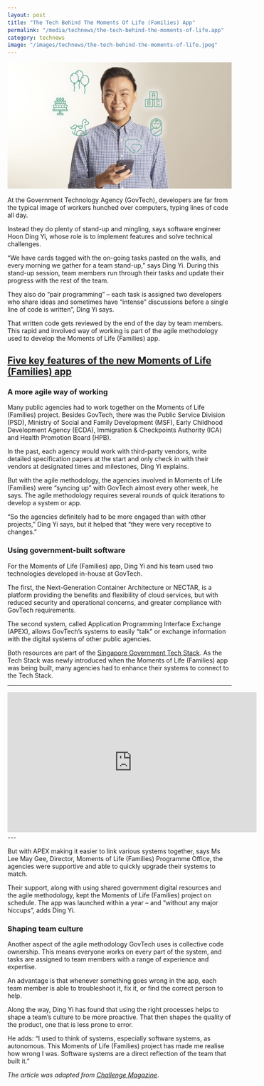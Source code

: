 ```yaml
---
layout: post
title: "The Tech Behind The Moments Of Life (Families) App"
permalink: "/media/technews/the-tech-behind-the-moments-of-life.app"
category: technews
image: "/images/technews/the-tech-behind-the-moments-of-life.jpeg"
---
```


![Mr Hoon Ding Yi, a software engineer, worked on the Moments of Life (Families) app](/images/technews/the-tech-behind-the-moments-of-life-app.jpg)

At the Government Technology Agency (GovTech), developers are far from the typical image of workers hunched over computers, typing lines of code all day.

Instead they do plenty of stand-up and mingling, says software engineer Hoon Ding Yi, whose role is to implement features and solve technical challenges.

“We have cards tagged with the on-going tasks pasted on the walls, and every morning we gather for a team stand-up,” says Ding Yi. During this stand-up session, team members run through their tasks and update their progress with the rest of the team.

They also do “pair programming” – each task is assigned two developers who share ideas and sometimes have “intense” discussions before a single line of code is written”, Ding Yi says.

That written code gets reviewed by the end of the day by team members. This rapid and involved way of working is part of the agile methodology used to develop the Moments of Life (Families) app.


[Five key features of the new Moments of Life (Families) app](https://www.tech.gov.sg/media/technews/five-key-features-of-the-new-moments-of-life-app)
---

### **A more agile way of working**

Many public agencies had to work together on the Moments of Life (Families) project. Besides GovTech, there was the Public Service Division (PSD), Ministry of Social and Family Development (MSF), Early Childhood Development Agency (ECDA), Immigration & Checkpoints Authority (ICA) and Health Promotion Board (HPB).

In the past, each agency would work with third-party vendors, write detailed specification papers at the start and only check in with their vendors at designated times and milestones, Ding Yi explains.

But with the agile methodology, the agencies involved in Moments of Life (Families) were “syncing up” with GovTech almost every other week, he says. The agile methodology requires several rounds of quick iterations to develop a system or app.

“So the agencies definitely had to be more engaged than with other projects,” Ding Yi says, but it helped that “they were very receptive to changes.”

### **Using government-built software**

For the Moments of Life (Families) app, Ding Yi and his team used two technologies developed in-house at GovTech.

The first, the Next-Generation Container Architecture or NECTAR, is a platform providing the benefits and flexibility of cloud services, but with reduced security and operational concerns, and greater compliance with GovTech requirements.

The second system, called Application Programming Interface Exchange (APEX), allows GovTech’s systems to easily “talk” or exchange information with the digital systems of other public agencies.

Both resources are part of the [Singapore Government Tech Stack](https://www.tech.gov.sg/products-and-services/singapore-government-tech-stack/). As the Tech Stack was newly introduced when the Moments of Life (Families) app was being built, many agencies had to enhance their systems to connect to the Tech Stack.

---
<div class="bp-youtube">
      <iframe width="560" height="315" src="https://www.youtube.com/watch?v=Vt-r2vCqSh8&" frameborder="0" allow="autoplay; encrypted-media" allowfullscreen></iframe>
</div>
---

But with APEX making it easier to link various systems together, says Ms Lee May Gee, Director, Moments of Life (Families) Programme Office, the agencies were supportive and able to quickly upgrade their systems to match.

Their support, along with using shared government digital resources and the agile methodology, kept the Moments of Life (Families) project on schedule. The app was launched within a year – and “without any major hiccups”, adds Ding Yi.

### **Shaping team culture**

Another aspect of the agile methodology GovTech uses is collective code ownership. This means everyone works on every part of the system, and tasks are assigned to team members with a range of experience and expertise.

An advantage is that whenever something goes wrong in the app, each team member is able to troubleshoot it, fix it, or find the correct person to help.

Along the way, Ding Yi has found that using the right processes helps to shape a team’s culture to be more proactive. That then shapes the quality of the product, one that is less prone to error.

He adds: “I used to think of systems, especially software systems, as autonomous. This Moments of Life (Families) project has made me realise how wrong I was. Software systems are a direct reflection of the team that built it.”

*The article was adapted from [Challenge Magazine](https://www.psd.gov.sg/challenge/ideas/feature/the-tech-behind-the-moments-of-life-(families)-app)*. 
